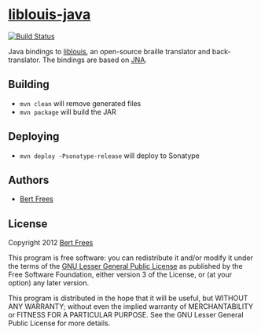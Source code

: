 [liblouis-java][]
=================

[![Build Status](https://travis-ci.org/liblouis/liblouis-java.png?branch=master)](https://travis-ci.org/liblouis/liblouis-java)

Java bindings to [liblouis][], an open-source braille translator and back-translator.
The bindings are based on [JNA][].

Building
--------

 * `mvn clean` will remove generated files
 * `mvn package` will build the JAR

Deploying
--------

 * `mvn deploy -Psonatype-release` will deploy to Sonatype
 
Authors
-------

+ [Bert Frees][bert]

License
-------

Copyright 2012 [Bert Frees][bert]

This program is free software: you can redistribute it and/or modify
it under the terms of the [GNU Lesser General Public License][lgpl]
as published by the Free Software Foundation, either version 3 of
the License, or (at your option) any later version.

This program is distributed in the hope that it will be useful,
but WITHOUT ANY WARRANTY; without even the implied warranty of
MERCHANTABILITY or FITNESS FOR A PARTICULAR PURPOSE.  See the
GNU Lesser General Public License for more details.

[liblouis-java]: http://github.com/bertfrees/liblouis-java
[liblouis]: http://code.google.com/p/liblouis/
[jna]: https://github.com/twall/jna
[bert]: http://github.com/bertfrees
[lgpl]: http://www.gnu.org/licenses/lgpl.html
